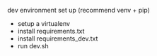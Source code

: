dev environment set up
(recommend venv + pip)

 - setup a virtualenv
 - install requirements.txt
 - install requirements_dev.txt
 - run dev.sh
